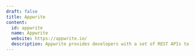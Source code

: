 ```yaml
---
draft: false
title: Appwrite
content:
  id: appwrite
  name: Appwrite
  website: https://appwrite.io/
  description: Appwrite provides developers with a set of REST APIs to manage their core backend needs.
---
```

